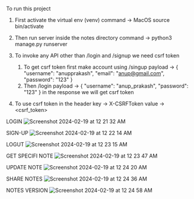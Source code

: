 To run this project

1. First activate the virtual env (venv)
     command -> MacOS source bin/activate
2. Then run server inside the notes directory
     command -> python3 manage.py runserver
3. To invoke any API other than /login and /signup we need csrf token
   1. To get csrf token first make account using /singup
           payload -> {
                             "username": "anupprakash",
                             "email": "anup@gmail.com",
                             "password": "123"
                         }
   2. Then /login
      payload -> {
                   "username": "anup_prakash",
                   "password": "123"
               }
      in the response we will get csrf token

4. To use csrf token in the header
    key -> X-CSRFToken
   value -> <csrf_token>


LOGIN
![Screenshot 2024-02-19 at 12 21 32 AM](https://github.com/nerds-coding/Django-Notes/assets/45892153/3db371eb-d8b8-4bce-87f5-fe9f8268bef3)


SIGN-UP
![Screenshot 2024-02-19 at 12 22 14 AM](https://github.com/nerds-coding/Django-Notes/assets/45892153/bc1d23c5-cc92-4752-a8b7-60c21f83eb9c)


LOGUT
![Screenshot 2024-02-19 at 12 23 15 AM](https://github.com/nerds-coding/Django-Notes/assets/45892153/99e4984f-95cd-4268-b512-260744a52aeb)

GET SPECIFI NOTE
![Screenshot 2024-02-19 at 12 23 47 AM](https://github.com/nerds-coding/Django-Notes/assets/45892153/519391fd-0b9f-4c85-ab30-81b22d663e7c)

UPDATE NOTE
![Screenshot 2024-02-19 at 12 24 20 AM](https://github.com/nerds-coding/Django-Notes/assets/45892153/e62b5535-046f-4748-bde2-c15f47dd8f39)


SHARE NOTES
![Screenshot 2024-02-19 at 12 24 36 AM](https://github.com/nerds-coding/Django-Notes/assets/45892153/3353c618-d378-4807-88fa-08eaab070151)


NOTES VERSION
![Screenshot 2024-02-19 at 12 24 58 AM](https://github.com/nerds-coding/Django-Notes/assets/45892153/d4691692-b5f0-48c1-829d-758e6990feae)















